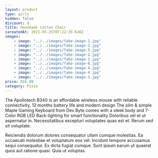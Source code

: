 ```yaml
---
layout: product
type: girls
hidden: false
discount: 9
title: Handmade Cotton Chair
careatedAt: 2021-05-25T07:22:35.636Z
images:
    - image: "../../images/fake-image-1.jpg"
    - image: "../../images/fake-image-2.jpg"
    - image: "../../images/fake-image-5.jpg"
    - image: "../../images/fake-image-2.jpg"
    - image: "../../images/fake-image-1.jpg"
    - image: "../../images/fake-image-6.jpg"
    - image: "../../images/fake-image-4.jpg"
    - image: "../../images/fake-image-4.jpg"
    - image: "../../images/fake-image-3.jpg"
price: 816.00
category: Pizza
---
```

The Apollotech B340 is an affordable wireless mouse with reliable connectivity, 12 months battery life and modern design
The slim & simple Maple Gaming Keyboard from Dev Byte comes with a sleek body and 7- Color RGB LED Back-lighting for smart functionality
Doloribus vel et ut aspernatur in. Necessitatibus excepturi voluptates quas est et. Rerum sed sit voluptate.
 Reiciendis dolorum dolores consequatur ullam cumque molestias. Ea occaecati molestiae et voluptatum eos vel. Incidunt tempore accusamus sequi consequatur. Ex dicta fugiat cumque. Sunt ipsum earum ut quaerat quos aut ratione quasi. Quia ut voluptas.
